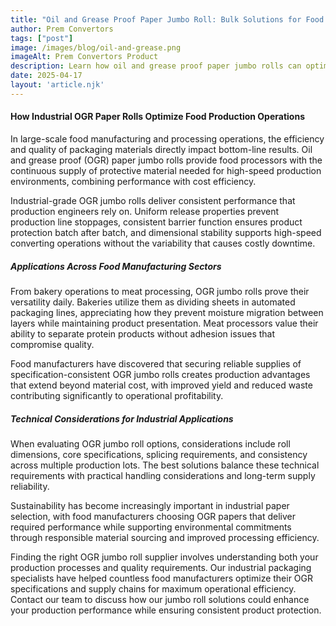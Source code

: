 ```yaml
---
title: "Oil and Grease Proof Paper Jumbo Roll: Bulk Solutions for Food Manufacturing"
author: Prem Convertors
tags: ["post"]
image: /images/blog/oil-and-grease.png
imageAlt: Prem Convertors Product
description: Learn how oil and grease proof paper jumbo rolls can optimize food manufacturing operations, improve production efficiency, reduce waste, and ensure consistent product quality.
date: 2025-04-17
layout: 'article.njk'
---
```


#### How Industrial OGR Paper Rolls Optimize Food Production Operations

In large-scale food manufacturing and processing operations, the efficiency and quality of packaging materials directly impact bottom-line results. Oil and grease proof (OGR) paper jumbo rolls provide food processors with the continuous supply of protective material needed for high-speed production environments, combining performance with cost efficiency.

Industrial-grade OGR jumbo rolls deliver consistent performance that production engineers rely on. Uniform release properties prevent production line stoppages, consistent barrier function ensures product protection batch after batch, and dimensional stability supports high-speed converting operations without the variability that causes costly downtime.

##### Applications Across Food Manufacturing Sectors

From bakery operations to meat processing, OGR jumbo rolls prove their versatility daily. Bakeries utilize them as dividing sheets in automated packaging lines, appreciating how they prevent moisture migration between layers while maintaining product presentation. Meat processors value their ability to separate protein products without adhesion issues that compromise quality.

Food manufacturers have discovered that securing reliable supplies of specification-consistent OGR jumbo rolls creates production advantages that extend beyond material cost, with improved yield and reduced waste contributing significantly to operational profitability.

##### Technical Considerations for Industrial Applications

When evaluating OGR jumbo roll options, considerations include roll dimensions, core specifications, splicing requirements, and consistency across multiple production lots. The best solutions balance these technical requirements with practical handling considerations and long-term supply reliability.

Sustainability has become increasingly important in industrial paper selection, with food manufacturers choosing OGR papers that deliver required performance while supporting environmental commitments through responsible material sourcing and improved processing efficiency.

Finding the right OGR jumbo roll supplier involves understanding both your production processes and quality requirements. Our industrial packaging specialists have helped countless food manufacturers optimize their OGR specifications and supply chains for maximum operational efficiency. Contact our team to discuss how our jumbo roll solutions could enhance your production performance while ensuring consistent product protection.